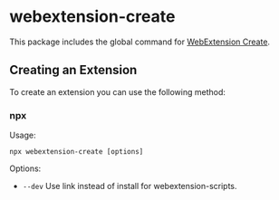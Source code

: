 # webextension-create

This package includes the global command for [WebExtension Create](https://github.com/kadauchi/webextension-create).

## Creating an Extension

To create an extension you can use the following method:

### npx

Usage:

```
npx webextension-create [options]
```

Options:

- `--dev` Use link instead of install for webextension-scripts.
